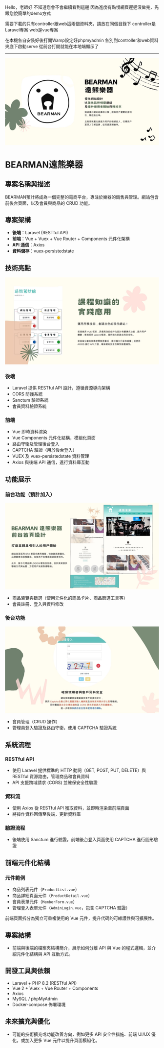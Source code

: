 Hello，老師好
不知道您會不會繼續看到這邊
因為進度有點慢網頁遲遲沒做完，先跟您說簡單的demo方式

需要下載的只有controller跟web這兩個資料夾，請放在同個目錄下
controller是Laravel專案
web是vue專案

在本機各自安裝好後打開Wamp設定好phpmyadmin
各別到controller和web資料夾底下啟動serve
從前台打開就能在本地端顯示了


---
![image](https://github.com/appleDooog/bearman/blob/main/image/2.jpg)

# BEARMAN遠熊樂器

## 專案名稱與描述
BEARMAN預計將成為一個完整的電商平台，專注於樂器的銷售與管理。網站包含前後台頁面，以及會員與商品的 CRUD 功能。

## 專案架構
- **後端**：Laravel (RESTful API)
- **前端**：Vue + Vuex + Vue Router + Components 元件化架構
- **API 通信**：Axios
- **資料儲存**：vuex-persistedstate

## 技術亮點
![image](https://github.com/appleDooog/bearman/blob/main/image/5.jpg)
### 後端
- Laravel 提供 RESTful API 設計，遵循資源導向架構
- CORS 防護系統
- Sanctum 驗證系統
- 會員資料驗證系統

### 前端
- Vue 即時資料渲染
- Vue Components 元件化結構，模組化頁面
- 路由守衛及管理後台登入
- CAPTCHA 驗證（用於後台登入）
- VUEX 及 vuex-persistedstate 資料管理
- Axios 與後端 API 通信，進行資料庫互動

## 功能展示
### 前台功能（預計加入）
![image](https://github.com/appleDooog/bearman/blob/main/image/3.jpg)
- 商品瀏覽與篩選（使用元件化的商品卡片、商品篩選工具等）
- 會員註冊、登入與資料修改

### 後台功能
![image](https://github.com/appleDooog/bearman/blob/main/image/4.jpg)
- 會員管理（CRUD 操作）
- 管理員登入驗證及路由守衛，使用 CAPTCHA 驗證系統

## 系統流程
### RESTful API
- 使用 Laravel 提供標準的 HTTP 動詞（GET, POST, PUT, DELETE）與 RESTful 資源路由，管理商品和會員資料
- API 支援跨域請求 (CORS) 並確保安全性驗證

### 資料流
- 使用 Axios 從 RESTful API 獲取資料，並即時渲染至前端頁面
- 將操作資料回傳至後端，更新資料庫

### 驗證流程
- 後端使用 Sanctum 進行驗證，前端後台登入頁面使用 CAPTCHA 進行圖形驗證

## 前端元件化結構
### 元件範例
- 商品列表元件（`ProductList.vue`）
- 商品詳細頁面元件（`ProductDetail.vue`）
- 會員表單元件（`MemberForm.vue`）
- 管理登入表單元件（`AdminLogin.vue`，包含 CAPTCHA 驗證）

前端頁面拆分為獨立可重複使用的 Vue 元件，提升代碼的可維護性與可擴展性。

## 專案結構
- 前端與後端的檔案夾結構簡介，展示如何分離 API 與 Vue 的程式邏輯，並介紹元件化結構與 API 互動方式。

## 開發工具與依賴
- Laravel + PHP 8.2 (RESTful API)
- Vue 2 + Vuex + Vue Router + Components
- Axios
- MySQL / phpMyAdmin
- Docker-compose 佈署環境

## 未來擴充與優化
- 可能的技術擴充或功能改善方向，例如更多 API 安全性措施、前端 UI/UX 優化，或加入更多 Vue 元件以提升頁面模組化。
